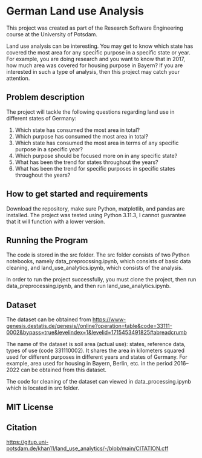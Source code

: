 # German Land use Analysis

This project was created as part of the Research Software Engineering course at the University of Potsdam. 

Land use analysis can be interesting. You may get to know which state has covered the most area for any specific purpose in a specific state or year. For example, you are doing research and you want to know that in 2017, how much area was covered for housing purpose in Bayern? If you are interested in such a type of analysis, then this project may catch your attention.

## Problem description

The project will tackle the following questions regarding land use in different states of Germany:

1. Which state has consumed the most area in total? 
2. Which purpose has consumed the most area in total? 
3. Which state has consumed the most area in terms of any specific purpose in a specific year? 
4. Which purpose should be focused more on in any specific state? 
5. What has been the trend for states throughout the years?
6. What has been the trend for specific purposes in specific states throughout the years?

## How to get started and requirements

Download the repository, make sure Python, matplotlib, and pandas are installed. The project was tested using Python 3.11.3, I cannot guarantee that it will function with a lower version.

## Running the Program

The code is stored in the src folder. The src folder consists of two Python notebooks, namely data_preprocssing.ipynb, which consists of basic data cleaning, and land_use_analytics.ipynb, which consists of the analysis.

In order to run the project successfully, you must clone the project, then run data_preprocessing.ipynb, and then run land_use_analytics.ipynb.

## Dataset

The dataset can be obtained from https://www-genesis.destatis.de/genesis//online?operation=table&code=33111-0002&bypass=true&levelindex=1&levelid=1715453491825#abreadcrumb 

The name of the dataset is soil area (actual use): states, reference data, types of use (code 331110002). It shares the area in kilometers squared used for different purposes in different years and states of Germany. For example, area used for housing in Bayern, Berlin, etc. in the period 2016–2022 can be obtained from this dataset.

The code for cleaning of the dataset can viewed in data_processing.ipynb which is located in src folder.

## MIT License

## Citation
https://gitup.uni-potsdam.de/khan11/land_use_analytics/-/blob/main/CITATION.cff
